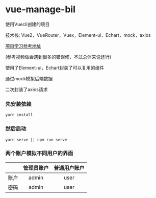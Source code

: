 # vue-manage-bil

使用Vuecli创建的项目

技术栈: Vue2，VueRouter，Vuex，Element-ui，Echart，mock，axios

[项目学习参考地址](https://www.bilibili.com/video/BV1QU4y1E7qo?spm_id_from=333.1007.top_right_bar_window_custom_collection.content.click)

(参考视频做会遇到很多的错误修，不过总体来说还行)



使用了Element-ui，Echart封装了可以复用的组件



通过mock模拟后端数据



二次封装了axios请求



### 先安装依赖
```
yarn install
```



### 然后启动

```
yarn serve || npm run serve
```



### 两个账户模拟不同用户的界面

|      | 管理员账户 | 普通用户账户 |
| :--: | :--------: | :----------: |
| 账户 |   admin    |     user     |
| 密码 |   admin    |     user     |



